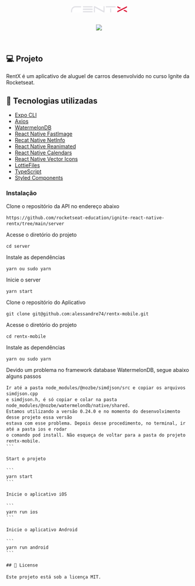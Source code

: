 <div align="center" style="padding-bottom:30px">
<img src ="./src/assets/logo.svg" width="30%" />
</div>

<div align="center" style="padding-bottom:30px; background:transparent">
<img src ="./assets/myCars.gif" style="background:transparent" />
</div>

## 💻 Projeto

RentX é um aplicativo de aluguel de carros desenvolvido no curso Ignite da Rocketseat.

## 🚀 Tecnologias utilizadas

- [Expo CLI](https://expo.dev/)
- [Axios](https://github.com/axios/axios)
- [WatermelonDB](https://github.com/Nozbe/WatermelonDB)
- [React Native FastImage](https://github.com/DylanVann/react-native-fast-image)
- [Recat Native NetInfo](https://github.com/react-native-netinfo/react-native-netinfo)
- [React Native Reanimated](https://docs.swmansion.com/react-native-reanimated/)
- [React Native Calendars](https://github.com/wix/react-native-calendars)
- [React Native Vector Icons](https://github.com/oblador/react-native-vector-icons)
- [LottieFiles](https://lottiefiles.com/)
- [TypeScript](https://www.typescriptlang.org/)
- [Styled Components](https://styled-components.com/)

### Instalação

Clone o repositório da API no endereço abaixo

```
https://github.com/rocketseat-education/ignite-react-native-rentx/tree/main/server
```

Acesse o diretório do projeto

```
cd server
```

Instale as dependências

```
yarn ou sudo yarn
```

Inicie o server

```
yarn start
```

Clone o repositório do Aplicativo

```
git clone git@github.com:alessandre74/rentx-mobile.git
```

Acesse o diretório do projeto

```
cd rentx-mobile
```

Instale as dependências

```
yarn ou sudo yarn
```

Devido um problema no framework database WatermelonDB, segue abaixo alguns passos

````
Ir até a pasta node_modules/@nozbe/simdjson/src e copiar os arquivos simdjson.cpp
e simdjson.h, é só copiar e colar na pasta node_modules/@nozbe/watermelondb/native/shared.
Estamos utilizando a versão 0.24.0 e no momento do desenvolvimento desse projeto essa versão
estava com esse problema. Depois desse procedimento, no terminal, ir até a pasta ios e rodar
o comando pod install. Não esqueça de voltar para a pasta do projeto rentx-mobile.
```

Start o projeto

```
yarn start
```

Inicie o aplicativo iOS

```
yarn run ios
```

Inicie o aplicativo Android

```
yarn run android
```

## 📄 License

Este projeto está sob a licença MIT.
````
